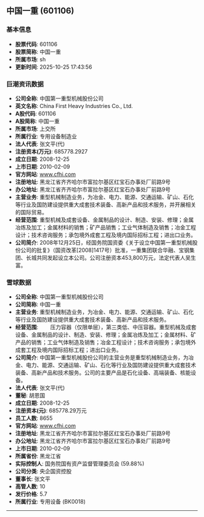 ## 中国一重 (601106)

### 基本信息

- **股票代码**: 601106
- **股票简称**: 中国一重
- **所属市场**: sh
- **更新时间**: 2025-10-25 17:43:56

### 巨潮资讯数据

- **公司全称**: 中国第一重型机械股份公司
- **英文名称**: China First Heavy Industries Co., Ltd.
- **A股代码**: 601106
- **A股简称**: 中国一重
- **所属市场**: 上交所
- **所属行业**: 专用设备制造业
- **法人代表**: 张文平(代)
- **注册资本(万元)**: 685778.2927
- **成立日期**: 2008-12-25
- **上市日期**: 2010-02-09
- **官方网站**: www.cfhi.com
- **注册地址**: 黑龙江省齐齐哈尔市富拉尔基区红宝石办事处厂前路9号
- **办公地址**: 黑龙江省齐齐哈尔市富拉尔基区红宝石办事处厂前路9号
- **主营业务**: 重型机械制造业务，为冶金、电力、能源、交通运输、矿山、石化等行业及国防建设提供重大成套技术装备、高新产品和技术服务，并开展相关的国际贸易。
- **经营范围**: 重型机械及成套设备、金属制品的设计、制造、安装、修理；金属冶炼及加工；金属材料的销售；矿产品销售；工业气体制造及销售；冶金工程设计；技术咨询服务；承包境外成套工程及境内国际招标工程；进出口业务。
- **公司简介**: 2008年12月25日，经国务院国资委《关于设立中国第一重型机械股份公司的批复》（国资改革[2008]1417号）批准，一重集团联合华融、宝钢集团、长城共同发起设立本公司。公司注册资本453,800万元，法定代表人吴生富。

### 雪球数据

- **公司全称**: 中国第一重型机械股份公司
- **公司简称**: 中国一重
- **主营业务**: 重型机械制造业务，为冶金、电力、能源、交通运输、矿山、石化等行业及国防建设提供重大成套技术装备、高新产品和技术服务。
- **经营范围**: 　　压力容器（仅限单层），第三类低、中压容器。重型机械及成套设备、金属制品的设计、制造、安装、修理；金属冶炼及加工；金属材料、矿产品的销售；工业气体制造及销售；冶金工程设计；技术咨询服务；承包境外成套工程及境内国际招标工程；进出口业务。
- **公司简介**: 中国第一重型机械股份公司的主营业务是重型机械制造业务，为冶金、电力、能源、交通运输、矿山、石化等行业及国防建设提供重大成套技术装备、高新产品和技术服务。公司的主要产品是石化设备、高端装备、核能设备。
- **法人代表**: 张文平(代)
- **董秘**: 胡恩国
- **成立日期**: 2008-12-25
- **注册资本(元)**: 685778.29万元
- **员工人数**: 8655
- **官方网站**: www.cfhi.com
- **注册地址**: 黑龙江省齐齐哈尔市富拉尔基区红宝石办事处厂前路9号
- **办公地址**: 黑龙江省齐齐哈尔市富拉尔基区红宝石办事处厂前路9号
- **上市日期**: 2010-02-09
- **所属省份**: 黑龙江省
- **实际控制人**: 国务院国有资产监督管理委员会 (59.88%)
- **公司分类**: 央企国资控股
- **董事长**: 张文平
- **高管人数**: 10
- **发行价格**: 5.7
- **所属行业**: 专用设备 (BK0018)

---